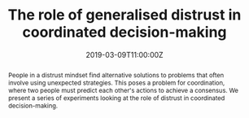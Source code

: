 ---
title: The role of generalised distrust in coordinated decision-making

event: International Convention of Psychological Science (ICPS)
event_url: https://www.psychologicalscience.org/conventions/icps2019

location: Palais des Congres de Paris, Paris, France

summary: Talk delivered as part of *Where Do Our Expectations Lead Us? the Effects of Commitment and Trust on Cognition, Joint Action, and Communication*, symposium at the International Convention of Psychological Science (ICPS) 2019, Paris, March 7-9
abstract: "People in a distrust mindset find alternative solutions to problems that often involve using unexpected strategies. This poses a problem for coordination, where two people must predict each other's actions to achieve a consensus. We present a series of experiments looking at the role of distrust in coordinated decision-making."

# Talk start and end times.
#   End time can optionally be hidden by prefixing the line with `#`.
date: "2019-03-09T11:00:00Z"
#date_end: "2030-06-01T15:00:00Z"
all_day: false

# Schedule page publish date (NOT talk date).
publishDate: "2017-01-01T00:00:00Z"

authors: []
tags: 
- Talk

# Is this a featured talk? (true/false)
featured: true

links:
- name: Program
  url: https://www.psychologicalscience.org/conventions/icps2019/program

---